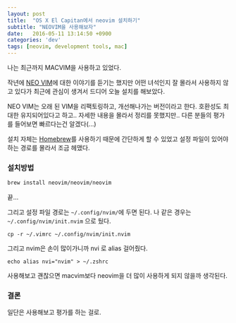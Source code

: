 ```yaml
---
layout: post
title:  "OS X El Capitan에서 neovim 설치하기"
subtitle: "NEOVIM을 사용해보자"
date:   2016-05-11 13:14:50 +0900
categories: 'dev'
tags: [neovim, development tools, mac]
---
```


나는 최근까지 MACVIM을 사용하고 있었다.

작년에 [NEO VIM](http://www.neovim.io)에 대한 이야기를 듣기는 했지만 어떤 녀석인지 잘 몰라서 사용하지 않고 있다가 최근에 관심이 생겨서 드디어 오늘 설치를 해보았다.

NEO VIM는 오래 된 VIM을 리팩토링하고, 개선해나가는 버전이라고 한다. 호환성도 최대한 유지되어있다고 하고.. 자세한 내용을 몰라서 정리를 못했지만.. 다른 분들의 평가를 들어보면 빠르다는건 알겠다(...)

설치 자체는 [Homebrew](http://www.brew.sh)를 사용하기 때문에 간단하게 할 수 있었고 설정 파일이 있어야 하는 경로를 몰라서 조금 헤맸다.

### 설치방법

```bash
brew install neovim/neovim/neovim
```

끝...

그리고 설정 파일 경로는 `~/.config/nvim/`에 두면 된다.
나 같은 경우는 `~/.config/nvim/init.nvim` 으로 뒀다.

`cp -r ~/.vimrc ~/.config/nvim/init.nvim`

그리고 nvim은 손이 많이가니까 nvi 로 alias 걸어줬다.

`echo alias nvi="nvim" > ~/.zshrc`

사용해보고 괜찮으면 macvim보다 neovim을 더 많이 사용하게 되지 않을까 생각된다.


### 결론

일단은 사용해보고 평가를 하는 걸로.
